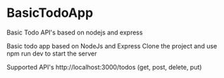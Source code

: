 # BasicTodoApp
Basic Todo API's based on nodejs and express

Basic todo app based on NodeJs and Express
Clone the project and use npm run dev to start the server 

Supported API's 
  http://localhost:3000/todos (get, post, delete, put)
